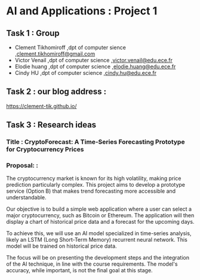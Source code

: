 # AI and Applications : Project 1 

## Task 1 : Group

* Clement Tikhomiroff ,dpt of computer sience ,clement.tikhomiroff@gmail.com
* Victor Venail ,dpt of computer science ,victor.venail@edu.ece.fr
* Elodie huang ,dpt of computer science ,elodie.huang@edu.ece.fr
* Cindy HU ,dpt of computer science ,cindy.hu@edu.ece.fr
## Task 2 : our blog address :
https://clement-tik.github.io/
## Task 3 : Research ideas 

### Title : CryptoForecast: A Time-Series Forecasting Prototype for Cryptocurrency Prices

### Proposal: : 
The cryptocurrency market is known for its high volatility, making price prediction particularly complex. This project aims to develop a prototype service (Option B)  that makes trend forecasting more accessible and understandable.

Our objective is to build a simple web application where a user can select a major cryptocurrency, such as Bitcoin or Ethereum. The application will then display a chart of historical price data and a forecast for the upcoming days.

To achieve this, we will use an AI model specialized in time-series analysis, likely an LSTM (Long Short-Term Memory) recurrent neural network. This model will be trained on historical price data.

The focus will be on presenting the development steps and the integration of the AI technique, in line with the course requirements. The model's accuracy, while important, is not the final goal at this stage.
